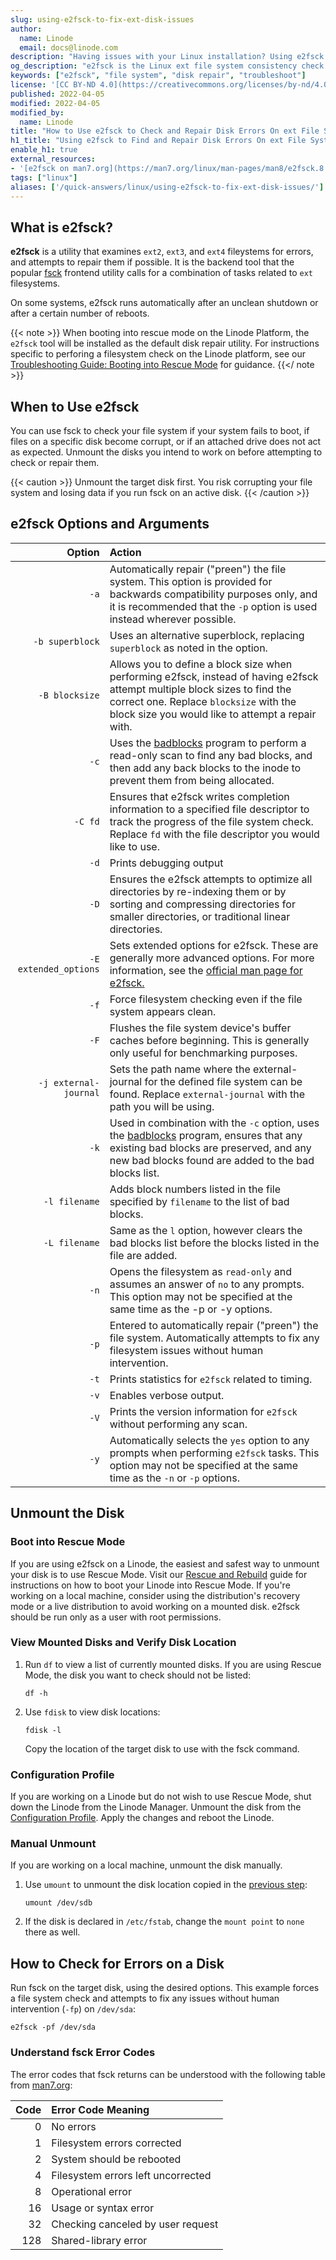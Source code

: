 ```yaml
---
slug: using-e2fsck-to-fix-ext-disk-issues
author:
  name: Linode
  email: docs@linode.com
description: "Having issues with your Linux installation? Using e2fsck might be able to help. This guide will walk you through the entire process involved in checking the inegitry and repairing issues with ext filesystems using e2fsck."
og_description: "e2fsck is the Linux ext file system consistency check utility. This guide shows how to use e2fsck to check a system for corrupt files and bad disk sectors, then attempt to repair any errors it finds."
keywords: ["e2fsck", "file system", "disk repair", "troubleshoot"]
license: '[CC BY-ND 4.0](https://creativecommons.org/licenses/by-nd/4.0)'
published: 2022-04-05
modified: 2022-04-05
modified_by:
  name: Linode
title: "How to Use e2fsck to Check and Repair Disk Errors On ext File Systems"
h1_title: "Using e2fsck to Find and Repair Disk Errors On ext File Systems"
enable_h1: true
external_resources:
- '[e2fsck on man7.org](https://man7.org/linux/man-pages/man8/e2fsck.8.html)'
tags: ["linux"]
aliases: ['/quick-answers/linux/using-e2fsck-to-fix-ext-disk-issues/']
---
```



## What is e2fsck?

**e2fsck** is a utility that examines `ext2`, `ext3`, and `ext4` fileystems for errors, and attempts to repair them if possible. It is the backend tool that the popular [fsck](https://www.linode.com/docs/guides/how-to-use-fsck-to-fix-disk-problems/) frontend utility calls for a combination of tasks related to `ext` filesystems.

On some systems, e2fsck runs automatically after an unclean shutdown or after a certain number of reboots.

{{< note >}}
When booting into rescue mode on the Linode Platform, the `e2fsck` tool will be installed as the default disk repair utility. For instructions specific to perforing a filesystem check on the Linode platform, see our [Troubleshooting Guide: Booting into Rescue Mode](https://www.linode.com/docs/troubleshooting/rescue-and-rebuild/#booting-into-rescue-mode) for guidance.
{{</ note >}}

## When to Use e2fsck

You can use fsck to check your file system if your system fails to boot, if files on a specific disk become corrupt, or if an attached drive does not act as expected.
Unmount the disks you intend to work on before attempting to check or repair them.

{{< caution >}}
Unmount the target disk first. You risk corrupting your file system and losing data if you run fsck on an active disk.
{{< /caution >}}

## e2fsck Options and Arguments

| Option | Action |
| ------:|:------------------ |
| `-a`   | Automatically repair ("preen") the file system. This option is provided for backwards compatibility purposes only, and it is recommended that the `-p` option is used instead wherever possible. |
| `-b superblock`   | Uses an alternative superblock, replacing `superblock` as noted in the option. |
| `-B blocksize`   | Allows you to define a block size when performing e2fsck, instead of having e2fsck attempt multiple block sizes to find the correct one. Replace `blocksize` with the block size you would like to attempt a repair with.  |
| `-c`   | Uses the [badblocks](https://man7.org/linux/man-pages/man8/badblocks.8.html#) program to perform a read-only scan to find any bad blocks, and then add any back blocks to the inode to prevent them from being allocated. |
| `-C fd`   | Ensures that e2fsck writes completion information to a specified file descriptor to track the progress of the file system check. Replace `fd` with the file descriptor you would like to use. |
| `-d`   | Prints debugging output |
| `-D`   | Ensures the e2fsck attempts to optimize all directories by re-indexing them or by sorting and compressing directories for smaller directories, or traditional linear directories.  |
| `-E extended_options`   | Sets extended options for e2fsck. These are generally more advanced options. For more information, see the [official man page for e2fsck.](https://linux.die.net/man/8/badblocks) |
| `-f`   | Force filesystem checking even if the file system appears clean.  |
| `-F`   | Flushes the file system device's buffer caches before beginning. This is generally only useful for benchmarking purposes. |
| `-j external-journal`   | Sets the path name where the external-journal for the defined file system can be found. Replace `external-journal` with the path you will be using. |
| `-k` | Used in combination with the `-c` option, uses the [badblocks](https://man7.org/linux/man-pages/man8/badblocks.8.html#) program, ensures that any existing bad blocks are preserved, and any new bad blocks found are added to the bad blocks list. |
| `-l filename` | Adds block numbers listed in the file specified by `filename` to the list of bad blocks. |
| `-L filename` | Same as the `l` option, however clears the bad blocks list before the blocks listed in the file are added. |
| `-n` | Opens the filesystem as `read-only` and assumes an answer of `no` to any prompts. This option may not be specified at the same time as the -p or -y options. |
| `-p` | Entered to automatically repair ("preen") the file system. Automatically attempts to fix any filesystem issues without human intervention. |
| `-t` | Prints statistics for `e2fsck` related to timing. |
| `-v` | Enables verbose output. |
| `-V` | Prints the version information for  `e2fsck` without performing any scan. |
| `-y` | Automatically selects the `yes` option to any prompts when performing `e2fsck` tasks. This option may not be specified at the same time as the `-n` or `-p` options. |


## Unmount the Disk

### Boot into Rescue Mode

If you are using e2fsck on a Linode, the easiest and safest way to unmount your disk is to use Rescue Mode. Visit our [Rescue and Rebuild](/docs/troubleshooting/rescue-and-rebuild/#booting-into-rescue-mode) guide for instructions on how to boot your Linode into Rescue Mode. If you're working on a local machine, consider using the distribution's recovery mode or a live distribution to avoid working on a mounted disk. e2fsck should be run only as a user with root permissions.

### View Mounted Disks and Verify Disk Location

1.  Run `df` to view a list of currently mounted disks. If you are using Rescue Mode, the disk you want to check should not be listed:

        df -h

2.  Use `fdisk` to view disk locations:

        fdisk -l

    Copy the location of the target disk to use with the fsck command.

### Configuration Profile

If you are working on a Linode but do not wish to use Rescue Mode, shut down the Linode from the Linode Manager. Unmount the disk from the [Configuration Profile](/docs/guides/linode-configuration-profiles). Apply the changes and reboot the Linode.

### Manual Unmount

If you are working on a local machine, unmount the disk manually.

1.  Use `umount` to unmount the disk location copied in the [previous step](#view-mounted-disks-and-verify-disk-location):

        umount /dev/sdb

2.  If the disk is declared in `/etc/fstab`, change the `mount point` to `none` there as well.

## How to Check for Errors on a Disk

Run fsck on the target disk, using the desired options. This example forces a file system check and attempts to fix any issues without human intervention (`-fp`) on `/dev/sda`:

    e2fsck -pf /dev/sda

### Understand fsck Error Codes

The error codes that fsck returns can be understood with the following table from [man7.org](http://man7.org/linux/man-pages/man8/fsck.8.html):

| Code | Error Code Meaning |
| ----:|:------------------ |
|   0 | No errors  |
|   1 | Filesystem errors corrected  |
|   2 | System should be rebooted  |
|   4 | Filesystem errors left uncorrected  |
|   8 | Operational error  |
|  16 | Usage or syntax error  |
|  32 | Checking canceled by user request  |
| 128 | Shared-library error  |
